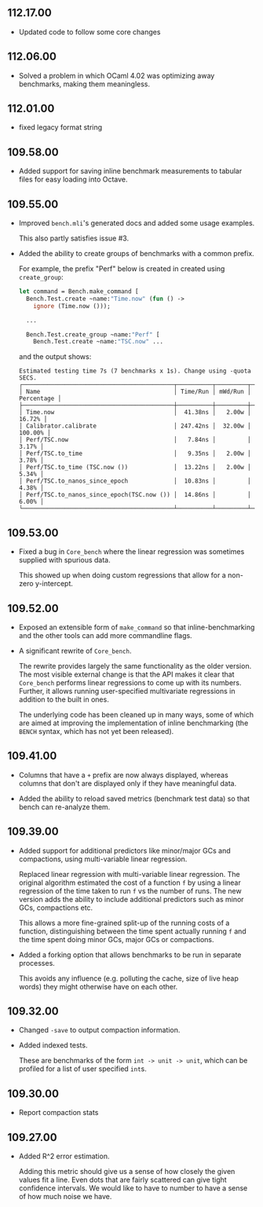 ## 112.17.00

- Updated code to follow some core changes

## 112.06.00

- Solved a problem in which OCaml 4.02 was optimizing away benchmarks,
  making them meaningless.

## 112.01.00

- fixed legacy format string

## 109.58.00

- Added support for saving inline benchmark measurements to tabular
  files for easy loading into Octave.

## 109.55.00

- Improved `bench.mli`'s generated docs and added some usage examples.

    This also partly satisfies issue #3.
- Added the ability to create groups of benchmarks with a common prefix.

    For example, the prefix "Perf" below is created in created using
    `create_group`:

    ```ocaml
    let command = Bench.make_command [
      Bench.Test.create ~name:"Time.now" (fun () ->
        ignore (Time.now ()));

      ...

      Bench.Test.create_group ~name:"Perf" [
        Bench.Test.create ~name:"TSC.now" ...
    ```

    and the output shows:

    ```
    Estimated testing time 7s (7 benchmarks x 1s). Change using -quota SECS.
    ┌───────────────────────────────────────────┬──────────┬─────────┬────────────┐
    │ Name                                      │ Time/Run │ mWd/Run │ Percentage │
    ├───────────────────────────────────────────┼──────────┼─────────┼────────────┤
    │ Time.now                                  │  41.38ns │   2.00w │     16.72% │
    │ Calibrator.calibrate                      │ 247.42ns │  32.00w │    100.00% │
    │ Perf/TSC.now                              │   7.84ns │         │      3.17% │
    │ Perf/TSC.to_time                          │   9.35ns │   2.00w │      3.78% │
    │ Perf/TSC.to_time (TSC.now ())             │  13.22ns │   2.00w │      5.34% │
    │ Perf/TSC.to_nanos_since_epoch             │  10.83ns │         │      4.38% │
    │ Perf/TSC.to_nanos_since_epoch(TSC.now ()) │  14.86ns │         │      6.00% │
    └───────────────────────────────────────────┴──────────┴─────────┴────────────┘
    ```

## 109.53.00

- Fixed a bug in `Core_bench` where the linear regression was
  sometimes supplied with spurious data.

    This showed up when doing custom regressions that allow for a non-zero
    y-intercept.

## 109.52.00

- Exposed an extensible form of `make_command` so that
  inline-benchmarking and the other tools can add more commandline
  flags.
- A significant rewrite of `Core_bench`.

    The rewrite provides largely the same functionality as the older
    version.  The most visible external change is that the API makes it
    clear that `Core_bench` performs linear regressions to come up with
    its numbers.  Further, it allows running user-specified multivariate
    regressions in addition to the built in ones.

    The underlying code has been cleaned up in many ways, some of which
    are aimed at improving the implementation of inline benchmarking
    (the `BENCH` syntax, which has not yet been released).

## 109.41.00

- Columns that have a `+` prefix are now always displayed, whereas
  columns that don't are displayed only if they have meaningful data.

- Added the ability to reload saved metrics (benchmark test data) so
  that bench can re-analyze them.

## 109.39.00

- Added support for additional predictors like minor/major GCs and
  compactions, using multi-variable linear regression.

    Replaced linear regression with multi-variable linear regression.
    The original algorithm estimated the cost of a function `f` by using
    a linear regression of the time taken to run `f` vs the number of
    runs.  The new version adds the ability to include additional
    predictors such as minor GCs, compactions etc.

    This allows a more fine-grained split-up of the running costs of a
    function, distinguishing between the time spent actually running `f`
    and the time spent doing minor GCs, major GCs or compactions.
- Added a forking option that allows benchmarks to be run in separate
  processes.

    This avoids any influence (e.g. polluting the cache, size of live
    heap words) they might otherwise have on each other.

## 109.32.00

- Changed `-save` to output compaction information.

- Added indexed tests.

    These are benchmarks of the form `int -> unit -> unit`, which can be
    profiled for a list of user specified `int`s.

## 109.30.00

- Report compaction stats

## 109.27.00

- Added R^2 error estimation.

    Adding this metric should give us a sense of how closely the given
    values fit a line.  Even dots that are fairly scattered can give
    tight confidence intervals.  We would like to have to number to have
    a sense of how much noise we have.

